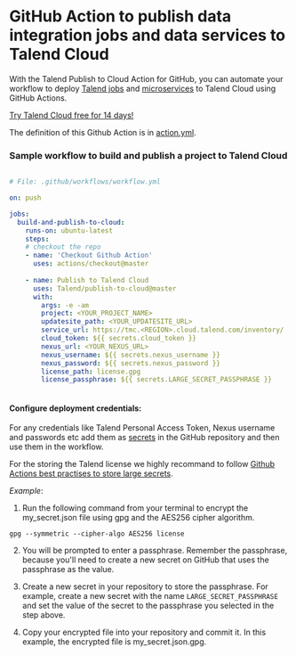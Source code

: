 # GitHub Action to publish data integration jobs and data services to Talend Cloud

With the Talend Publish to Cloud Action for GitHub, you can automate your workflow to deploy [Talend jobs](https://www.talend.com/products/data-integration/) and [microservices](https://www.talend.com/solutions/information-technology/service-oriented-architecture/) to Talend Cloud using GitHub Actions.

[Try Talend Cloud free for 14 days!](https://iam.us.cloud.talend.com/idp/trial-registration?type=productspage)

The definition of this Github Action is in [action.yml](https://github.com/Talend/publish-to-cloud/blob/master/action.yml).
  
### Sample workflow to build and publish a project to Talend Cloud

```yaml

# File: .github/workflows/workflow.yml

on: push

jobs:
  build-and-publish-to-cloud:
    runs-on: ubuntu-latest
    steps:
    # checkout the repo
    - name: 'Checkout Github Action'
      uses: actions/checkout@master
    
    - name: Publish to Talend Cloud
      uses: Talend/publish-to-cloud@master
      with:
        args: -e -am
        project: <YOUR_PROJECT_NAME>
        updatesite_path: <YOUR_UPDATESITE_URL>
        service_url: https://tmc.<REGION>.cloud.talend.com/inventory/
        cloud_token: ${{ secrets.cloud_token }}
        nexus_url: <YOUR_NEXUS_URL>
        nexus_username: ${{ secrets.nexus_username }}
        nexus_password: ${{ secrets.nexus_password }}
        license_path: license.gpg
        license_passphrase: ${{ secrets.LARGE_SECRET_PASSPHRASE }}
        
```

#### Configure deployment credentials:

For any credentials like Talend Personal Access Token, Nexus username and passwords etc add them as [secrets](https://help.github.com/en/actions/automating-your-workflow-with-github-actions/creating-and-using-encrypted-secrets#creating-encrypted-secrets) in the GitHub repository and then use them in the workflow.

For the storing the Talend license we highly recommand to follow [Github Actions best practises to store large secrets](https://help.github.com/en/actions/automating-your-workflow-with-github-actions/creating-and-using-encrypted-secrets#limits-for-secrets).

*Example*:

1. Run the following command from your terminal to encrypt the my_secret.json file using gpg and the AES256 cipher algorithm.
```
gpg --symmetric --cipher-algo AES256 license
```

2. You will be prompted to enter a passphrase. Remember the passphrase, because you'll need to create a new secret on GitHub that uses the passphrase as the value.

3. Create a new secret in your repository to store the passphrase. For example, create a new secret with the name `LARGE_SECRET_PASSPHRASE` and set the value of the secret to the passphrase you selected in the step above.

4. Copy your encrypted file into your repository and commit it. In this example, the encrypted file is my_secret.json.gpg.